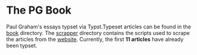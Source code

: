 # The PG Book

Paul Graham's essays typset via Typst.Typeset articles can be found in the [book](./book) directory. The [scrapper](./scrapper) directory contains the scripts used to scrape the articles from the [website](https://www.paulgraham.com/articles.html).
Currently, the first **11 articles** have already been typset.
